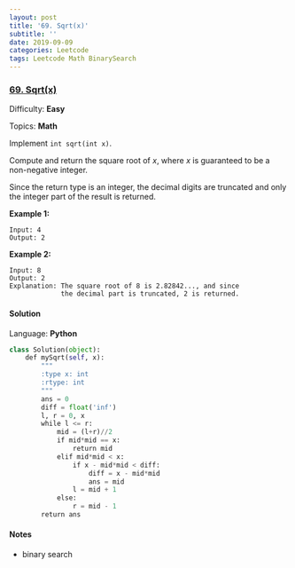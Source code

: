```yaml
---
layout: post
title: '69. Sqrt(x)'
subtitle: ''
date: 2019-09-09
categories: Leetcode
tags: Leetcode Math BinarySearch
---
```

### [69\. Sqrt(x)](https://leetcode.com/problems/sqrtx/)

Difficulty: **Easy**

Topics: **Math**


Implement `int sqrt(int x)`.

Compute and return the square root of _x_, where _x_ is guaranteed to be a non-negative integer.

Since the return type is an integer, the decimal digits are truncated and only the integer part of the result is returned.

**Example 1:**

```
Input: 4
Output: 2
```

**Example 2:**

```
Input: 8
Output: 2
Explanation: The square root of 8 is 2.82842..., and since 
             the decimal part is truncated, 2 is returned.
```


#### Solution

Language: **Python**

```python
class Solution(object):
    def mySqrt(self, x):
        """
        :type x: int
        :rtype: int
        """
        ans = 0
        diff = float('inf')
        l, r = 0, x
        while l <= r:
            mid = (l+r)//2
            if mid*mid == x:
                return mid
            elif mid*mid < x:
                if x - mid*mid < diff:
                    diff = x - mid*mid
                    ans = mid
                l = mid + 1
            else:
                r = mid - 1
        return ans
```

#### Notes
- binary search